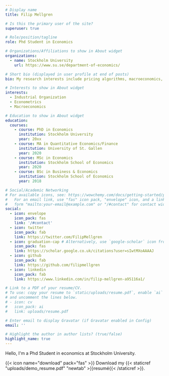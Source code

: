```yaml
---
# Display name
title: Filip Mellgren

# Is this the primary user of the site?
superuser: true

# Role/position/tagline
role: Phd Student in Economics

# Organizations/Affiliations to show in About widget
organizations:
  - name: Stockholm University
    url: https://www.su.se/department-of-economics/

# Short bio (displayed in user profile at end of posts)
bio: My research interests include pricing algorithms, macroeconomics, industrial organization 

# Interests to show in About widget
interests:
  - Industrial Organization
  - Econometrics
  - Macroeconomics

# Education to show in About widget
education:
  courses:
    - course: PhD in Economics
      institution: Stockholm University
      year: 20xx
    - course: MA in Quantitative Economics/Finance
      institution: University of St. Gallen
      year: 2020
    - course: MSc in Economics
      institution: Stockholm School of Economics
      year: 2020
    - course: BSc in Business & Economics
      institution: Stockholm School of Economics
      year: 2018

# Social/Academic Networking
# For available icons, see: https://wowchemy.com/docs/getting-started/page-builder/#icons
#   For an email link, use "fas" icon pack, "envelope" icon, and a link in the
#   form "mailto:your-email@example.com" or "/#contact" for contact widget.
social:
  - icon: envelope
    icon_pack: fas
    link: '/#contact'
  - icon: twitter
    icon_pack: fab
    link: https://twitter.com/FilipMellgren
  - icon: graduation-cap # Alternatively, use `google-scholar` icon from `ai` icon pack
    icon_pack: fas
    link: https://scholar.google.co.uk/citations?user=sIwtMXoAAAAJ
  - icon: github
    icon_pack: fab
    link: https://github.com/filipmellgren
  - icon: linkedin
    icon_pack: fab
    link: https://www.linkedin.com/in/filip-mellgren-a95116a1/

# Link to a PDF of your resume/CV.
# To use: copy your resume to `static/uploads/resume.pdf`, enable `ai` icons in `params.toml`,
# and uncomment the lines below.
# - icon: cv
#   icon_pack: ai
#   link: uploads/resume.pdf

# Enter email to display Gravatar (if Gravatar enabled in Config)
email: ''

# Highlight the author in author lists? (true/false)
highlight_name: true
---
```


Hello, I'm a Phd Student in economics at Stockholm University. 

{{< icon name="download" pack="fas" >}} Download my {{< staticref "uploads/demo_resume.pdf" "newtab" >}}resumé{{< /staticref >}}.
